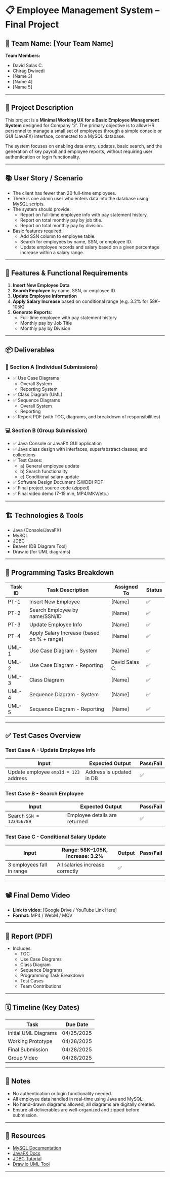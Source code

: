 # 📋 Employee Management System – Final Project

## 👥 Team Name: [Your Team Name]
**Team Members:**
- David Salas C.
- Chirag Dwivedi
- [Name 3]
- [Name 4]
- [Name 5]

---

## 📝 Project Description

This project is a **Minimal Working UX for a Basic Employee Management System** designed for Company '2'. The primary objective is to allow HR personnel to manage a small set of employees through a simple console or GUI (JavaFX) interface, connected to a MySQL database.

The system focuses on enabling data entry, updates, basic search, and the generation of key payroll and employee reports, without requiring user authentication or login functionality.

---

## 📚 User Story / Scenario

- The client has fewer than 20 full-time employees.
- There is one admin user who enters data into the database using MySQL scripts.
- The system should provide:
  - Report on full-time employee info with pay statement history.
  - Report on total monthly pay by job title.
  - Report on total monthly pay by division.
- Basic features required:
  - Add SSN column to employee table.
  - Search for employees by name, SSN, or employee ID.
  - Update employee records and salary based on a given percentage increase within a salary range.

---

## 📌 Features & Functional Requirements

1. **Insert New Employee Data**
2. **Search Employee** by name, SSN, or employee ID
3. **Update Employee Information**
4. **Apply Salary Increase** based on conditional range (e.g. 3.2% for $58K–$105K)
5. **Generate Reports**:
   - Full-time employee with pay statement history
   - Monthly pay by Job Title
   - Monthly pay by Division

---

## 📦 Deliverables

### 📁 Section A (Individual Submissions)
- ✅ Use Case Diagrams
  - Overall System
  - Reporting System
- ✅ Class Diagram (UML)
- ✅ Sequence Diagrams
  - Overall System
  - Reporting
- ✅ Report PDF (with TOC, diagrams, and breakdown of responsibilities)

### 💻 Section B (Group Submission)
- ✅ Java Console or JavaFX GUI application
- ✅ Java class design with interfaces, super/abstract classes, and collections
- ✅ Test Cases:
  - a) General employee update
  - b) Search functionality
  - c) Conditional salary update
- ✅ Software Design Document (SWDD) PDF
- ✅ Final project source code (zipped)
- ✅ Final video demo (7–15 min, MP4/MKV/etc.)

---

## 🏗️ Technologies & Tools

- Java (Console/JavaFX)
- MySQL
- JDBC
- Beaver (DB Diagram Tool)
- Draw.io (for UML diagrams)

---

## 🔄 Programming Tasks Breakdown

| Task ID | Task Description | Assigned To | Status |
|--------|------------------|-------------|--------|
| PT-1 | Insert New Employee | [Name] | ✅ |
| PT-2 | Search Employee by name/SSN/ID | [Name] | ✅ |
| PT-3 | Update Employee Info | [Name] | ✅ |
| PT-4 | Apply Salary Increase (based on % + range) | [Name] | ✅ |
| UML-1 | Use Case Diagram - System | [Name] | ✅ |
| UML-2 | Use Case Diagram - Reporting | David Salas C. | ✅ |
| UML-3 | Class Diagram | [Name] | ✅ |
| UML-4 | Sequence Diagram - System | [Name] | ✅ |
| UML-5 | Sequence Diagram - Reporting | [Name] | ✅ |

---

## ✅ Test Cases Overview

### Test Case A - Update Employee Info

| Input | Expected Output | Pass/Fail |
|-------|------------------|-----------|
| Update employee `empId = 123` address | Address is updated in DB | ✅ |

### Test Case B - Search Employee

| Input | Expected Output | Pass/Fail |
|-------|------------------|-----------|
| Search `SSN = 123456789` | Employee details are returned | ✅ |

### Test Case C - Conditional Salary Update

| Input | Range: 58K–105K, Increase: 3.2% | Output | Pass/Fail |
|-------|----------------------------------|--------|-----------|
| 3 employees fall in range | All salaries increase correctly | ✅ |

---

## 📽️ Final Demo Video

- **Link to video:** [Google Drive / YouTube Link Here]
- **Format:** MP4 / WebM / MOV

---

## 📄 Report (PDF)

- Includes:
  - TOC
  - Use Case Diagrams
  - Class Diagram
  - Sequence Diagrams
  - Programming Task Breakdown
  - Test Cases
  - Team Contributions

---

## 🗓️ Timeline (Key Dates)

| Task | Due Date |
|------|----------|
| Initial UML Diagrams | 04/25/2025 |
| Working Prototype | 04/28/2025 |
| Final Submission | 04/28/2025 |
| Group Video | 04/28/2025 |

---

## 📌 Notes

- No authentication or login functionality needed.
- All employee data handled in real-time using Java and MySQL.
- No hand-drawn diagrams allowed; all diagrams are digitally created.
- Ensure all deliverables are well-organized and zipped before submission.

---

## 🔗 Resources

- [MySQL Documentation](https://dev.mysql.com/doc/)
- [JavaFX Docs](https://openjfx.io/)
- [JDBC Tutorial](https://docs.oracle.com/javase/tutorial/jdbc/)
- [Draw.io UML Tool](https://app.diagrams.net/)

---

